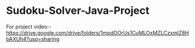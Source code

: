 # Sudoku-Solver-Java-Project


For project video:- https://drive.google.com/drive/folders/1mpdOOrUs1CuMLOxMZLCzxmlZ8HbAXUh4?usp=sharing
